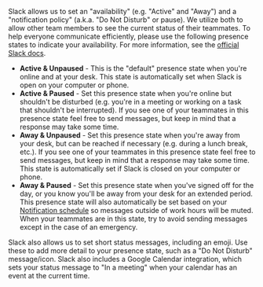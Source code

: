 Slack allows us to set an "availability" (e.g. "Active" and "Away") and a "notification policy" (a.k.a. "Do Not Disturb" or pause). We utilize both to allow other team members to see the current status of their teammates. To help everyone communicate efficiently, please use the following presence states to indicate your availability. For more information, see the [official Slack docs](https://slack.com/help/categories/360000047906-Your-profile-preferences).

* __Active & Unpaused__ - This is the "default" presence state when you're online and at your desk. This state is automatically set when Slack is open on your computer or phone.
* __Active & Paused__ - Set this presence state when you're online but shouldn't be disturbed (e.g. you're in a meeting or working on a task that shouldn't be interrupted). If you see one of your teammates in this presence state feel free to send messages, but keep in mind that a response may take some time.
* __Away & Unpaused__ - Set this presence state when you're away from your desk, but can be reached if necessary (e.g. during a lunch break, etc.). If you see one of your teammates in this presence state feel free to send messages, but keep in mind that a response may take some time. This state is automatically set if Slack is closed on your computer or phone.
* __Away & Paused__ - Set this presence state when you've signed off for the day, or you know you'll be away from your desk for an extended period. This presence state will also automatically be set based on your [Notification schedule](https://slack.com/help/articles/201355156-Configure-your-Slack-notifications#notification-schedule) so messages outside of work hours will be muted. When your teammates are in this state, try to avoid sending messages except in the case of an emergency.

Slack also allows us to set short status messages, including an emoji. Use these to add more detail to your presence state, such as a "Do Not Disturb" message/icon. Slack also includes a Google Calendar integration, which sets your status message to "In a meeting" when your calendar has an event at the current time.